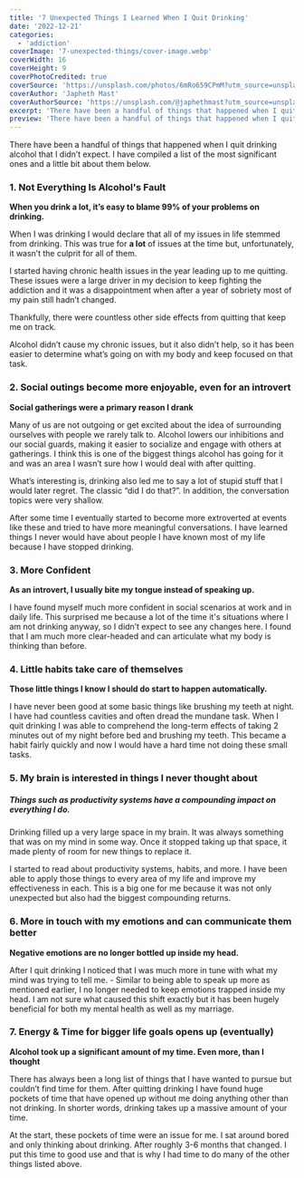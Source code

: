 ```yaml
---
title: '7 Unexpected Things I Learned When I Quit Drinking'
date: '2022-12-21'
categories:
  - 'addiction'
coverImage: '7-unexpected-things/cover-image.webp'
coverWidth: 16
coverHeight: 9
coverPhotoCredited: true
coverSource: 'https://unsplash.com/photos/6mRo659CPmM?utm_source=unsplash&utm_medium=referral&utm_content=creditCopyText'
coverAuthor: 'Japheth Mast'
coverAuthorSource: 'https://unsplash.com/@japhethmast?utm_source=unsplash&utm_medium=referral&utm_content=creditCopyText'
excerpt: 'There have been a handful of things that happened when I quit drinking alcohol that I didn’t expect. I have compiled a list of the most significant ones and a little bit about them.'
preview: 'There have been a handful of things that happened when I quit drinking alcohol that I didn’t expect. I have compiled a list of the most significant ones and a little bit about them below...'
---
```


There have been a handful of things that happened when I quit drinking alcohol that I didn’t expect. I have compiled a list of the most significant ones and a little bit about them below.

### 1. Not Everything Is Alcohol's Fault

**When you drink a lot, it’s easy to blame 99% of your problems on drinking.**

When I was drinking I would declare that all of my issues in life stemmed from drinking. This was true for **a lot** of issues at the time but, unfortunately, it wasn’t the culprit for all of them.

I started having chronic health issues in the year leading up to me quitting. These issues were a large driver in my decision to keep fighting the addiction and it was a disappointment when after a year of sobriety most of my pain still hadn’t changed.

Thankfully, there were countless other side effects from quitting that keep me on track.

Alcohol didn’t cause my chronic issues, but it also didn’t help, so it has been easier to determine what’s going on with my body and keep focused on that task.

### 2. Social outings become more enjoyable, even for an introvert

**Social gatherings were a primary reason I drank**

Many of us are not outgoing or get excited about the idea of surrounding ourselves with people we rarely talk to. Alcohol lowers our inhibitions and our social guards, making it easier to socialize and engage with others at gatherings. I think this is one of the biggest things alcohol has going for it and was an area I wasn’t sure how I would deal with after quitting.

What’s interesting is, drinking also led me to say a lot of stupid stuff that I would later regret. The classic “did I do that?”. In addition, the conversation topics were very shallow.

After some time I eventually started to become more extroverted at events like these and tried to have more meaningful conversations. I have learned things I never would have about people I have known most of my life because I have stopped drinking.

### 3. More Confident

**As an introvert, I usually bite my tongue instead of speaking up.**

I have found myself much more confident in social scenarios at work and in daily life. This surprised me because a lot of the time it's situations where I am not drinking anyway, so I didn’t expect to see any changes here. I found that I am much more clear-headed and can articulate what my body is thinking than before.

### 4. Little habits take care of themselves

**Those little things I know I should do start to happen automatically.**

I have never been good at some basic things like brushing my teeth at night. I have had countless cavities and often dread the mundane task. When I quit drinking I was able to comprehend the long-term effects of taking 2 minutes out of my night before bed and brushing my teeth. This became a habit fairly quickly and now I would have a hard time not doing these small tasks.

### 5. My brain is interested in things I never thought about

##### **Things such as productivity systems have a compounding impact on everything I do.**

Drinking filled up a very large space in my brain. It was always something that was on my mind in some way. Once it stopped taking up that space, it made plenty of room for new things to replace it.

I started to read about productivity systems, habits, and more. I have been able to apply those things to every area of my life and improve my effectiveness in each. This is a big one for me because it was not only unexpected but also had the biggest compounding returns.

### 6. More in touch with my emotions and can communicate them better

**Negative emotions are no longer bottled up inside my head.**

After I quit drinking I noticed that I was much more in tune with what my mind was trying to tell me. - Similar to being able to speak up more as mentioned earlier, I no longer needed to keep emotions trapped inside my head. I am not sure what caused this shift exactly but it has been hugely beneficial for both my mental health as well as my marriage.

### 7. Energy & Time for bigger life goals opens up (eventually)

**Alcohol took up a significant amount of my time. Even more, than I thought**

There has always been a long list of things that I have wanted to pursue but couldn’t find time for them. After quitting drinking I have found huge pockets of time that have opened up without me doing anything other than not drinking. In shorter words, drinking takes up a massive amount of your time.

At the start, these pockets of time were an issue for me. I sat around bored and only thinking about drinking. After roughly 3-6 months that changed. I put this time to good use and that is why I had time to do many of the other things listed above.
